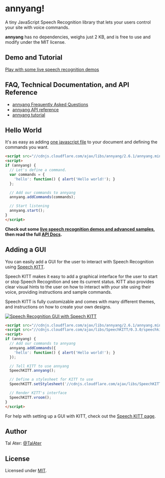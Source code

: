 # annyang!

A tiny JavaScript Speech Recognition library that lets your users control your site with voice commands.

**annyang** has no dependencies, weighs just 2 KB, and is free to use and modify under the MIT license.

## Demo and Tutorial

[Play with some live speech recognition demos](https://www.talater.com/annyang)

## FAQ, Technical Documentation, and API Reference

- [annyang Frequently Asked Questions](https://github.com/TalAter/annyang/blob/master/docs/FAQ.md)
- [annyang API reference](https://github.com/TalAter/annyang/blob/master/docs/README.md)
- [annyang tutorial](https://www.talater.com/annyang)

## Hello World

It's as easy as adding [one javascript file](//cdnjs.cloudflare.com/ajax/libs/annyang/2.6.1/annyang.min.js) to your document and defining the commands you want.

````html
<script src="//cdnjs.cloudflare.com/ajax/libs/annyang/2.6.1/annyang.min.js"></script>
<script>
if (annyang) {
  // Let's define a command.
  var commands = {
    'hello': function() { alert('Hello world!'); }
  };

  // Add our commands to annyang
  annyang.addCommands(commands);

  // Start listening
  annyang.start();
}
</script>
````

**Check out some [live speech recognition demos and advanced samples](https://www.talater.com/annyang), then read the full [API Docs](https://github.com/TalAter/annyang/blob/master/docs/README.md).**

## Adding a GUI

You can easily add a GUI for the user to interact with Speech Recognition using [Speech KITT](https://github.com/TalAter/SpeechKITT).

Speech KITT makes it easy to add a graphical interface for the user to start or stop Speech Recognition and see its current status. KITT also provides clear visual hints to the user on how to interact with your site using their voice, providing instructions and sample commands.

Speech KITT is fully customizable and comes with many different themes, and instructions on how to create your own designs.

[![Speech Recognition GUI with Speech KITT](https://raw.githubusercontent.com/TalAter/SpeechKITT/master/demo/speechkitt-demo.gif)](https://github.com/TalAter/SpeechKITT)

````html
<script src="//cdnjs.cloudflare.com/ajax/libs/annyang/2.6.1/annyang.min.js"></script>
<script src="//cdnjs.cloudflare.com/ajax/libs/SpeechKITT/0.3.0/speechkitt.min.js"></script>
<script>
if (annyang) {
  // Add our commands to annyang
  annyang.addCommands({
    'hello': function() { alert('Hello world!'); }
  });

  // Tell KITT to use annyang
  SpeechKITT.annyang();

  // Define a stylesheet for KITT to use
  SpeechKITT.setStylesheet('//cdnjs.cloudflare.com/ajax/libs/SpeechKITT/0.3.0/themes/flat.css');

  // Render KITT's interface
  SpeechKITT.vroom();
}
</script>
````

For help with setting up a GUI with KITT, check out the [Speech KITT page](https://github.com/TalAter/SpeechKITT).

## Author

Tal Ater: [@TalAter](https://twitter.com/TalAter)

## License

Licensed under [MIT](https://github.com/TalAter/annyang/blob/master/LICENSE).
